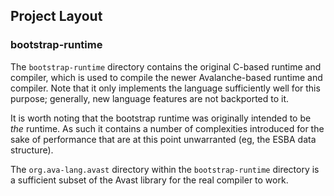 Project Layout
--------------

### bootstrap-runtime

The `bootstrap-runtime` directory contains the original C-based runtime and
compiler, which is used to compile the newer Avalanche-based runtime and
compiler. Note that it only implements the language sufficiently well for this
purpose; generally, new language features are not backported to it.

It is worth noting that the bootstrap runtime was originally intended to be
*the* runtime. As such it contains a number of complexities introduced for the
sake of performance that are at this point unwarranted (eg, the ESBA data
structure).

The `org.ava-lang.avast` directory within the `bootstrap-runtime` directory is
a sufficient subset of the Avast library for the real compiler to work.
